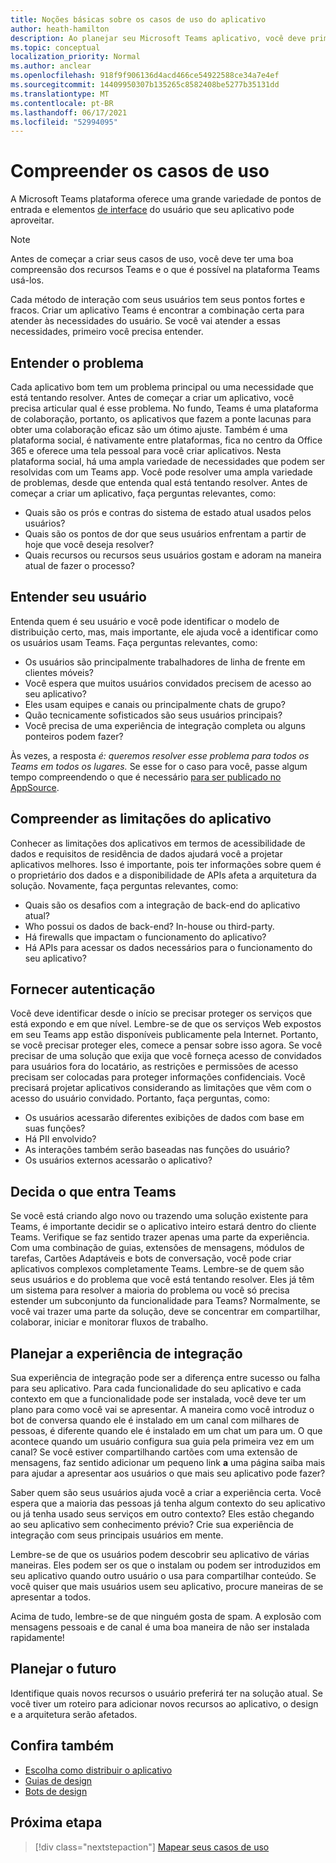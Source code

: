 ```yaml
---
title: Noções básicas sobre os casos de uso do aplicativo
author: heath-hamilton
description: Ao planejar seu Microsoft Teams aplicativo, você deve primeiro entender quais problemas seu aplicativo está tentando resolver.
ms.topic: conceptual
localization_priority: Normal
ms.author: anclear
ms.openlocfilehash: 918f9f906136d4acd466ce54922588ce34a7e4ef
ms.sourcegitcommit: 14409950307b135265c8582408be5277b35131dd
ms.translationtype: MT
ms.contentlocale: pt-BR
ms.lasthandoff: 06/17/2021
ms.locfileid: "52994095"
---
```

# <a name="understand-your-use-cases"></a>Compreender os casos de uso

A Microsoft Teams plataforma oferece uma grande variedade de pontos de entrada e elementos [de interface](../../concepts/extensibility-points.md) do usuário que seu aplicativo pode aproveitar.
> [!NOTE]
> Antes de começar a criar seus casos de uso, você deve ter uma boa compreensão dos recursos Teams e o que é possível na plataforma Teams usá-los.

Cada método de interação com seus usuários tem seus pontos fortes e fracos. Criar um aplicativo Teams é encontrar a combinação certa para atender às necessidades do usuário. Se você vai atender a essas necessidades, primeiro você precisa entender.

## <a name="understand-the-problem"></a>Entender o problema

Cada aplicativo bom tem um problema principal ou uma necessidade que está tentando resolver. Antes de começar a criar um aplicativo, você precisa articular qual é esse problema. No fundo, Teams é uma plataforma de colaboração, portanto, os aplicativos que fazem a ponte lacunas para obter uma colaboração eficaz são um ótimo ajuste. Também é uma plataforma social, é nativamente entre plataformas, fica no centro da Office 365 e oferece uma tela pessoal para você criar aplicativos. Nesta plataforma social, há uma ampla variedade de necessidades que podem ser resolvidas com um Teams app. Você pode resolver uma ampla variedade de problemas, desde que entenda qual está tentando resolver. Antes de começar a criar um aplicativo, faça perguntas relevantes, como:

* Quais são os prós e contras do sistema de estado atual usados pelos usuários?
* Quais são os pontos de dor que seus usuários enfrentam a partir de hoje que você deseja resolver?
* Quais recursos ou recursos seus usuários gostam e adoram na maneira atual de fazer o processo?

## <a name="understand-your-user"></a>Entender seu usuário

Entenda quem é seu usuário e você pode identificar o modelo de distribuição certo, mas, mais importante, ele ajuda você a identificar como os usuários usam Teams. Faça perguntas relevantes, como:

* Os usuários são principalmente trabalhadores de linha de frente em clientes móveis?
* Você espera que muitos usuários convidados precisem de acesso ao seu aplicativo?
* Eles usam equipes e canais ou principalmente chats de grupo?
* Quão tecnicamente sofisticados são seus usuários principais?
* Você precisa de uma experiência de integração completa ou alguns ponteiros podem fazer?

Às vezes, a resposta *é: queremos resolver esse problema para todos os Teams em todos os lugares.* Se esse for o caso para você, passe algum tempo compreendendo o que é necessário [para ser publicado no AppSource](~/concepts/deploy-and-publish/appsource/prepare/submission-checklist.md).

## <a name="understand-the-limitations-of-the-app"></a>Compreender as limitações do aplicativo

Conhecer as limitações dos aplicativos em termos de acessibilidade de dados e requisitos de residência de dados ajudará você a projetar aplicativos melhores. Isso é importante, pois ter informações sobre quem é o proprietário dos dados e a disponibilidade de APIs afeta a arquitetura da solução. Novamente, faça perguntas relevantes, como:

* Quais são os desafios com a integração de back-end do aplicativo atual?
* Who possui os dados de back-end? In-house ou third-party.
* Há firewalls que impactam o funcionamento do aplicativo?
* Há APIs para acessar os dados necessários para o funcionamento do seu aplicativo? 

## <a name="provide-authentication"></a>Fornecer autenticação

Você deve identificar desde o início se precisar proteger os serviços que está expondo e em que nível. Lembre-se de que os serviços Web expostos em seu Teams app estão disponíveis publicamente pela Internet. Portanto, se você precisar proteger eles, comece a pensar sobre isso agora. Se você precisar de uma solução que exija que você forneça acesso de convidados para usuários fora do locatário, as restrições e permissões de acesso precisam ser colocadas para proteger informações confidenciais. Você precisará projetar aplicativos considerando as limitações que vêm com o acesso do usuário convidado. Portanto, faça perguntas, como: 

* Os usuários acessarão diferentes exibições de dados com base em suas funções?
* Há PII envolvido?
* As interações também serão baseadas nas funções do usuário?
* Os usuários externos acessarão o aplicativo?

## <a name="decide-what-goes-in-teams"></a>Decida o que entra Teams

Se você está criando algo novo ou trazendo uma solução existente para Teams, é importante decidir se o aplicativo inteiro estará dentro do cliente Teams. Verifique se faz sentido trazer apenas uma parte da experiência. Com uma combinação de guias, extensões de mensagens, módulos de tarefas, Cartões Adaptáveis e bots de conversação, você pode criar aplicativos complexos completamente Teams.
Lembre-se de quem são seus usuários e do problema que você está tentando resolver. Eles já têm um sistema para resolver a maioria do problema ou você só precisa estender um subconjunto da funcionalidade para Teams? Normalmente, se você vai trazer uma parte da solução, deve se concentrar em compartilhar, colaborar, iniciar e monitorar fluxos de trabalho.

## <a name="plan-the-onboarding-experience"></a>Planejar a experiência de integração

Sua experiência de integração pode ser a diferença entre sucesso ou falha para seu aplicativo. Para cada funcionalidade do seu aplicativo e cada contexto em que a funcionalidade pode ser instalada, você deve ter um plano para como você vai se apresentar. A maneira como você introduz o bot de conversa quando ele é instalado em um canal com milhares de pessoas, é diferente quando ele é instalado em um chat um para um. O que acontece quando um usuário configura sua guia pela primeira vez em um canal? Se você estiver compartilhando cartões com uma extensão de mensagens, faz sentido adicionar um pequeno link **a** uma página saiba mais para ajudar a apresentar aos usuários o que mais seu aplicativo pode fazer?

Saber quem são seus usuários ajuda você a criar a experiência certa. Você espera que a maioria das pessoas já tenha algum contexto do seu aplicativo ou já tenha usado seus serviços em outro contexto? Eles estão chegando ao seu aplicativo sem conhecimento prévio? Crie sua experiência de integração com seus principais usuários em mente.

Lembre-se de que os usuários podem descobrir seu aplicativo de várias maneiras. Eles podem ser os que o instalam ou podem ser introduzidos em seu aplicativo quando outro usuário o usa para compartilhar conteúdo. Se você quiser que mais usuários usem seu aplicativo, procure maneiras de se apresentar a todos.

Acima de tudo, lembre-se de que ninguém gosta de spam. A explosão com mensagens pessoais e de canal é uma boa maneira de não ser instalada rapidamente!

## <a name="plan-for-the-future"></a>Planejar o futuro

Identifique quais novos recursos o usuário preferirá ter na solução atual. Se você tiver um roteiro para adicionar novos recursos ao aplicativo, o design e a arquitetura serão afetados.

## <a name="see-also"></a>Confira também

* [Escolha como distribuir o aplicativo](../deploy-and-publish/apps-publish-overview.md)
* [Guias de design](../../tabs/design/tabs.md)
* [Bots de design](../../bots/design/bots.md)

## <a name="next-step"></a>Próxima etapa

> [!div class="nextstepaction"]
> [Mapear seus casos de uso](../../concepts/design/map-use-cases.md)
